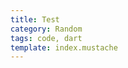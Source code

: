```yaml
---
title: Test
category: Random
tags: code, dart
template: index.mustache
---
```


<p id="stuff"></p>

<script src="main.dart.js"></script>